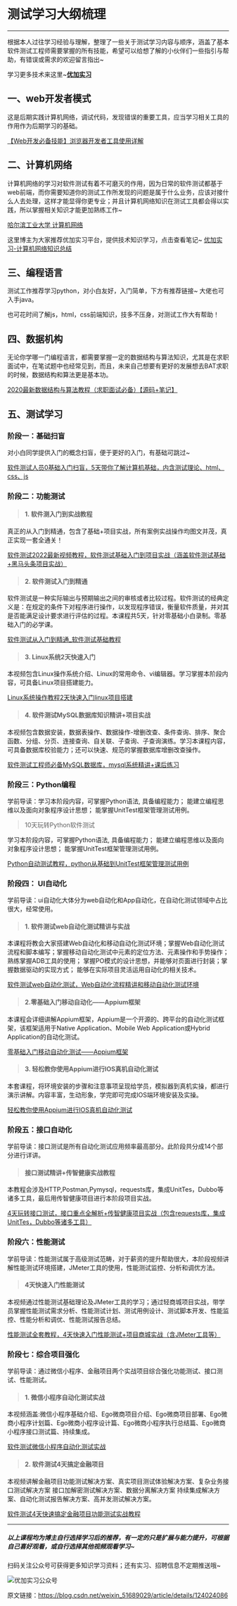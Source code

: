 # 测试学习大纲梳理
---
根据本人过往学习经验与理解，整理了一些关于测试学习内容与顺序，涵盖了基本软件测试工程师需要掌握的所有技能，希望可以给想了解的小伙伴们一些指引与帮助，有错误或需求的欢迎留言指出~

学习更多技术来这里~**[优加实习](https://youjia.sx.cn/yjblog/)**

## 一、web开发者模式

这是后期实践计算机网络，调试代码，发现错误的重要工具，应当学习相关工具的作用作为后期学习的基础。

[【Web开发必备技能】浏览器开发者工具使用详解](https://www.bilibili.com/video/BV1CP4y1t7ai/?spm_id_from=333.337.search-card.all.click)

## 二、计算机网络

计算机网络的学习对软件测试有着不可磨灭的作用，因为日常的软件测试都基于web前端，而你需要知道你的测试工作所发现的问题是属于什么业务，应该对接什么人去处理，这样才能显得你更专业；并且计算机网络知识在测试工具都会得以实践，所以掌握相关知识才能更加熟练工作~

[哈尔滨工业大学 计算机网络](https://www.bilibili.com/video/BV1Up411Z7hC/?spm_id_from=333.337.search-card.all.click)

这里博主为大家推荐优加实习平台，提供技术知识学习，点击查看笔记~
[优加实习-计算机网络知识总结](https://youjia.sx.cn/yjblog/network.html#%E7%9B%AE%E5%BD%95)

## 三、编程语言

测试工作推荐学习python，对小白友好，入门简单，下方有推荐链接~ 大佬也可入手java。

也可花时间了解js，html，css前端知识，技多不压身，对测试工作大有帮助！

## 四、数据机构

无论你学哪一门编程语言，都需要掌握一定的数据结构与算法知识，尤其是在求职面试中，在笔试题中也经常见到，而且，未来自己想要有更好的发展想去BAT求职的时候，数据结构和算法更是基本功。

[2020最新数据结构与算法教程（求职面试必备）【源码+笔记】](https://www.bilibili.com/video/BV1Cz411B7qd/?spm_id_from=333.337.search-card.all.click)

## 五、测试学习

### 阶段一：基础扫盲

对小白同学提供入门的概念扫盲，便于更好的入门，有基础可跳过~

[软件测试人员0基础入门扫盲，5天带你了解计算机基础，内含测试理论、html、css、js](https://www.bilibili.com/video/BV1Lt4y1m7W9/?spm_id_from=333.337.search-card.all.click)

### 阶段二：功能测试

>#### 1. 软件测入门到实战教程

真正的从入门到精通，包含了基础+项目实战，所有案例实战操作均图文并茂，真正实现一套全通关！

[软件测试2022最新视频教程，软件测试基础入门到项目实战（涵盖软件测试基础+黑马头条项目实战）](https://www.bilibili.com/video/BV1TP4y1J7BD/?spm_id_from=333.999.0.0)

>#### 2. 软件测试入门到精通

软件测试是一种实际输出与预期输出之间的审核或者比较过程。软件测试的经典定义是：在规定的条件下对程序进行操作，以发现程序错误，衡量软件质量，并对其是否能满足设计要求进行评估的过程。本课程共5天，针对零基础小白录制。零基础入门的必学课。

[软件测试从入门到精通_软件测试基础教程](https://www.bilibili.com/video/BV1TP4y1J7BD)

>#### 3. Linux系统2天快速入门

本视频包含Linux操作系统介绍、Linux的常用命令、vi编辑器。学习掌握本阶段内容，可具备Linux项目搭建能力。

[Linux系统操作教程2天快速入门linux项目搭建](https://www.bilibili.com/video/BV11t411M7uZ)

>#### 4. 软件测试MySQL数据库知识精讲+项目实战

本视频包含数据安装，数据表操作、数据操作-增删改查、条件查询、排序、聚合函数、分组、分页、连接查询、自关联、子查询、子查询演练。学习本课程内容，可具备数据库校验能力；还可以快速、规范的掌握数据库增删改查操作。

[软件测试工程师必备MySQL数据库，mysql系统精讲+课后练习](https://www.bilibili.com/video/BV1M541147Cn)

### 阶段三：Python编程
学前导读：学习本阶段内容，可掌握Python语法, 具备编程能力； 能建立编程思维以及面向对象程序设计思想； 能掌握UnitTest框架管理测试用例。

> 10天玩转Python软件测试

学习本阶段内容，可掌握Python语法, 具备编程能力； 能建立编程思维以及面向对象程序设计思想； 能掌握UnitTest框架管理测试用例。

[Python自动测试教程，python从基础到UnitTest框架管理测试用例](https://www.bilibili.com/video/BV1av411q7dT)

### 阶段四： UI自动化
学前导读：ui自动化大体分为web自动化和App自动化，在自动化测试领域中占比很大，经常使用。

>#### 1. 软件测试web自动化测试精讲与实战

本课程将教会大家搭建Web自动化和移动自动化测试环境；掌握Web自动化测试流程和脚本编写；掌握移动自动化测试中元素的定位方法、元素操作和手势操作；熟练掌握ADB工具的使用； 掌握PO模式的设计思想，并能够对页面进行封装；掌握数据驱动的实现方式； 能够在实际项目灵活运用自动化的相关技术。

[软件测试web自动化测试，Web自动化流程精讲和移动自动化测试环境](https://www.bilibili.com/video/BV1QJ41137gj)

>#### 2.零基础入门移动自动化——Appium框架

本课程会详细讲解Appium框架，Appium是一个开源的、跨平台的自动化测试框架，该框架适用于Native Application、Mobile Web Application或Hybrid Application的自动化测试。

[零基础入门移动自动化测试——Appium框架](https://www.bilibili.com/video/BV1B441197rZ)

>#### 3. 轻松教你使用Appium进行IOS真机自动化测试

本套课程，将环境安装的步骤和注意事项呈现给学员，模拟器到真机实操，都进行演示讲解。内容丰富，生动形象，学完即可完成IOS端环境安装及实操。

[轻松教你使用Appium进行IOS真机自动化测试](https://www.bilibili.com/video/BV1yE411r7WU)

### 阶段五：接口自动化
学前导读：接口测试是所有自动化测试应用频率最高部分。此阶段共分成14个部分进行详讲。

>#### 接口测试精讲+传智健康实战教程

本教程会涉及HTTP,Postman,Pymysql，requests库，集成UnitTes，Dubbo等诸多工具，最后用传智健康项目进行本阶段项目实战。

[4天玩转接口测试，接口重点全解析+传智健康项目实战（包含requests库，集成UnitTes，Dubbo等诸多工具）](https://www.bilibili.com/video/BV1LJ41137b5
)

### 阶段六：性能测试
学前导读：性能测试属于高级测试范畴，对于薪资的提升帮助很大，本阶段视频讲解性能测试环境搭建，JMeter工具的使用，性能测试监控、分析和调优方法。

>#### 4天快速入门性能测试

本视频通过性能测试基础理论及JMeter工具的学习；通过轻商城项目实战，带学员掌握性能测试需求分析、性能测试计划、测试用例设计、测试脚本开发、性能监控、性能分析和调优、性能测试报告总结。

[性能测试全套教程，4天快速入门性能测试+项目商城实战（含JMeter工具等）](https://www.bilibili.com/video/BV1wC4y1Y7yX)

### 阶段七：综合项目强化
学前导读：通过微信小程序、金融项目两个实战项目综合强化功能测试、接口测试、性能测试。

>#### 1. 微信小程序自动化测试实战

本视频涵盖:微信小程序基础介绍、Ego微商项目介绍、Ego微商项目部署、Ego微商小程序计划篇、Ego微商小程序设计篇、Ego微商小程序执行总结篇、Ego微商小程序接口测试篇、持续集成。

[软件测试微信小程序自动化测试实战](https://www.bilibili.com/video/BV11J41137jE)

>#### 2. 软件测试4天搞定金融项目

本视频讲解金融项目功能测试解决方案、真实项目测试体验解决方案、复杂业务接口测试解决方案 接口加解密测试解决方案、数据分离解决方案 持续集成解决方案、自动化测试报告解决方案、高并发测试解决方案。

[软件测试4天快速搞定金融项目功能测试实战教程](https://www.bilibili.com/video/BV1EV411S7zB)

---
##### 以上课程均为博主自行选择学习后的推荐，有一定的只是扩展与能力提升，可根据自己喜好观看，或自行选择其他视频观看学习~

扫码关注公众号可获得更多知识学习资料；还有实习、招聘信息不定期推送哦~

![优加实习公众号](https://6d78-mxm1923893223-ulteh-1302287111.tcb.qcloud.la/%E5%89%8D%E7%AB%AF%E8%B5%84%E6%96%99/IMG_6687.JPG?sign=1a70406fc97b0e8700eef43b372251f3&t=1628353165)

原文链接：https://blog.csdn.net/weixin_51689029/article/details/124024086


